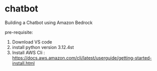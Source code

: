 # chatbot
Building a Chatbot using Amazon Bedrock

pre-requisite:
1. Download VS code
2. install python version 3.12.4st
3. Install AWS Cli : https://docs.aws.amazon.com/cli/latest/userguide/getting-started-install.html
